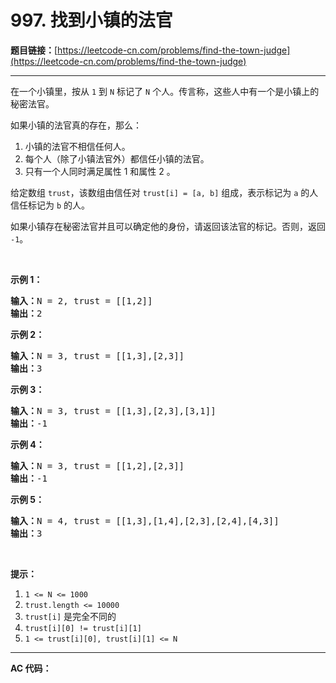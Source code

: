 # 997. 找到小镇的法官

**题目链接：**[https://leetcode-cn.com/problems/find-the-town-judge](https://leetcode-cn.com/problems/find-the-town-judge)

---

<div class="content__1Y2H">
 <div class="notranslate">
  <p>在一个小镇里，按从 <code>1</code> 到 <code>N</code> 标记了&nbsp;<code>N</code> 个人。传言称，这些人中有一个是小镇上的秘密法官。</p> 
  <p>如果小镇的法官真的存在，那么：</p> 
  <ol> 
   <li>小镇的法官不相信任何人。</li> 
   <li>每个人（除了小镇法官外）都信任小镇的法官。</li> 
   <li>只有一个人同时满足属性 1 和属性 2 。</li> 
  </ol> 
  <p>给定数组&nbsp;<code>trust</code>，该数组由信任对 <code>trust[i] = [a, b]</code>&nbsp;组成，表示标记为 <code>a</code> 的人信任标记为 <code>b</code> 的人。</p> 
  <p>如果小镇存在秘密法官并且可以确定他的身份，请返回该法官的标记。否则，返回 <code>-1</code>。</p> 
  <p>&nbsp;</p> 
  <p><strong>示例 1：</strong></p> 
  <pre class="language-text"><strong>输入：</strong>N = 2, trust = [[1,2]]
<strong>输出：</strong>2
</pre> 
  <p><strong>示例 2：</strong></p> 
  <pre class="language-text"><strong>输入：</strong>N = 3, trust = [[1,3],[2,3]]
<strong>输出：</strong>3
</pre> 
  <p><strong>示例 3：</strong></p> 
  <pre class="language-text"><strong>输入：</strong>N = 3, trust = [[1,3],[2,3],[3,1]]
<strong>输出：</strong>-1
</pre> 
  <p><strong>示例 4：</strong></p> 
  <pre class="language-text"><strong>输入：</strong>N = 3, trust = [[1,2],[2,3]]
<strong>输出：</strong>-1
</pre> 
  <p><strong>示例 5：</strong></p> 
  <pre class="language-text"><strong>输入：</strong>N = 4, trust = [[1,3],[1,4],[2,3],[2,4],[4,3]]
<strong>输出：</strong>3</pre> 
  <p>&nbsp;</p> 
  <p><strong>提示：</strong></p> 
  <ol> 
   <li><code>1 &lt;= N &lt;= 1000</code></li> 
   <li><code>trust.length &lt;= 10000</code></li> 
   <li><code>trust[i]</code>&nbsp;是完全不同的</li> 
   <li><code>trust[i][0] != trust[i][1]</code></li> 
   <li><code>1 &lt;= trust[i][0], trust[i][1] &lt;= N</code></li> 
  </ol> 
 </div>
</div>

---

**AC 代码：**

```java

```